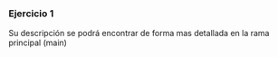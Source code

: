 ### Ejercicio 1
Su descripción se podrá encontrar de forma mas detallada en la rama principal (main)
